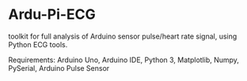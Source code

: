# Ardu-Pi-ECG
toolkit for full analysis of Arduino sensor pulse/heart rate signal, using Python ECG tools.

Requirements: Arduino Uno, Arduino IDE, Python 3, Matplotlib, Numpy, PySerial, Arduino Pulse Sensor
